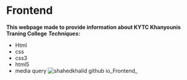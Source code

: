 # Frontend
**This webpage made to provide information about KYTC Khanyounis Traning College**
***Techniques:***
- Html
- css
- css3
- html5
- media query
![shahedkhalid github io_Frontend_](https://user-images.githubusercontent.com/79838172/109531624-d0c7da00-7ac0-11eb-8a6a-5c3ea92f81ea.png)
